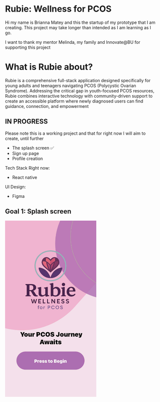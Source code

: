 # Rubie: Wellness for PCOS
Hi my name is Brianna Matey and this the startup of my prototype that I am creating. This project may take longer than intended as I am learning as I go.

I want to thank my mentor Melinda, my family and Innovate@BU for supporting this project
# What is Rubie about?
Rubie is a comprehensive full-stack application designed specifically for young adults and teenagers navigating PCOS (Polycystic Ovarian Syndrome). Addressing the critical gap in youth-focused PCOS resources, Rubie combines interactive technology with community-driven support to create an accessible platform where newly diagnosed users can find guidance, connection, and empowerment
## IN PROGRESS
Please note this is a working project and that for right now I will aim to create, until further
 - The splash screen ✅
 - Sign up page
 - Profile creation



Tech Stack Right now:
- React native

UI Design:
- Figma

## Goal 1: Splash screen
<img src="https://github.com/briannammatey/Rubie/blob/main/7854930B-DC0E-4FD5-A493-CD675A3D83DA.JPG?raw=true" alt="Rubie Logo" width="300"/>


